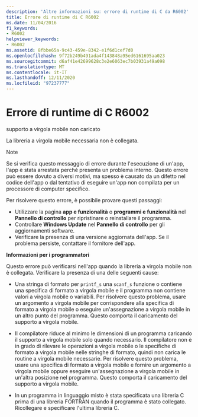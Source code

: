 ```yaml
---
description: 'Altre informazioni su: errore di runtime di C da R6002'
title: Errore di runtime di C R6002
ms.date: 11/04/2016
f1_keywords:
- R6002
helpviewer_keywords:
- R6002
ms.assetid: 8fbbe65a-9c43-459e-8342-e1f6d1cef7d0
ms.openlocfilehash: 9f72b249b491ada4f143848a95ed6161695aa023
ms.sourcegitcommit: d6af41e42699628c3e2e6063ec7b03931a49a098
ms.translationtype: MT
ms.contentlocale: it-IT
ms.lasthandoff: 12/11/2020
ms.locfileid: "97237777"
---
```

# <a name="c-runtime-error-r6002"></a>Errore di runtime di C R6002

supporto a virgola mobile non caricato

La libreria a virgola mobile necessaria non è collegata.

> [!NOTE]
> Se si verifica questo messaggio di errore durante l'esecuzione di un'app, l'app è stata arrestata perché presenta un problema interno. Questo errore può essere dovuto a diversi motivi, ma spesso è causato da un difetto nel codice dell'app o dal tentativo di eseguire un'app non compilata per un processore di computer specifico.
>
> Per risolvere questo errore, è possibile provare questi passaggi:
>
> - Utilizzare la pagina **app e funzionalità** o **programmi e funzionalità** nel **Pannello di controllo** per ripristinare o reinstallare il programma.
> - Controllare **Windows Update** nel **Pannello di controllo** per gli aggiornamenti software.
> - Verificare la presenza di una versione aggiornata dell'app. Se il problema persiste, contattare il fornitore dell'app.

**Informazioni per i programmatori**

Questo errore può verificarsi nell'app quando la libreria a virgola mobile non è collegata. Verificare la presenza di una delle seguenti cause:

- Una stringa di formato per `printf_s` una `scanf_s` funzione o contiene una specifica di formato a virgola mobile e il programma non contiene valori a virgola mobile o variabili. Per risolvere questo problema, usare un argomento a virgola mobile per corrispondere alla specifica di formato a virgola mobile o eseguire un'assegnazione a virgola mobile in un altro punto del programma. Questo comporta il caricamento del supporto a virgola mobile.

- Il compilatore riduce al minimo le dimensioni di un programma caricando il supporto a virgola mobile solo quando necessario. Il compilatore non è in grado di rilevare le operazioni a virgola mobile o le specifiche di formato a virgola mobile nelle stringhe di formato, quindi non carica le routine a virgola mobile necessarie. Per risolvere questo problema, usare una specifica di formato a virgola mobile e fornire un argomento a virgola mobile oppure eseguire un'assegnazione a virgola mobile in un'altra posizione nel programma. Questo comporta il caricamento del supporto a virgola mobile.

- In un programma in linguaggio misto è stata specificata una libreria C prima di una libreria FORTRAN quando il programma è stato collegato. Ricollegare e specificare l'ultima libreria C.
